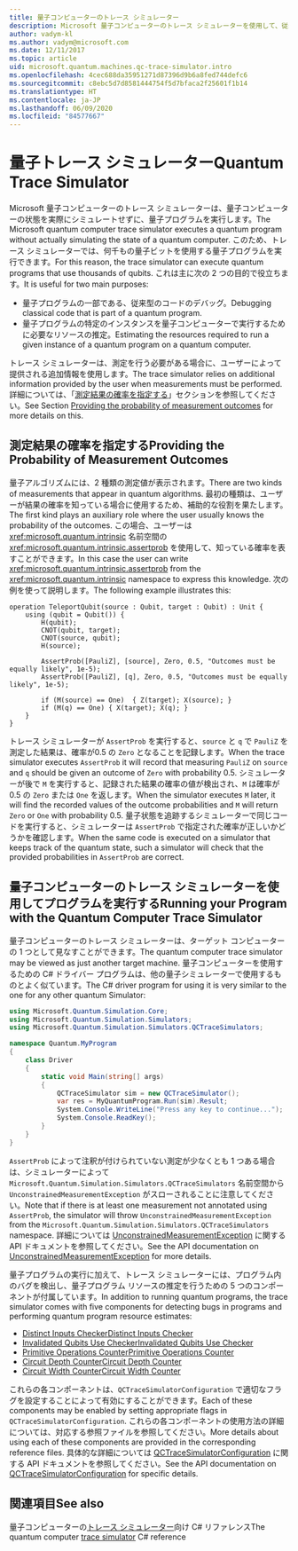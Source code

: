 ```yaml
---
title: 量子コンピューターのトレース シミュレーター
description: Microsoft 量子コンピューターのトレース シミュレーターを使用して、従来型のコードをデバッグし、量子プログラムのリソース要件を見積もる方法について説明します。
author: vadym-kl
ms.author: vadym@microsoft.com
ms.date: 12/11/2017
ms.topic: article
uid: microsoft.quantum.machines.qc-trace-simulator.intro
ms.openlocfilehash: 4cec688da35951271d87396d9b6a8fed744defc6
ms.sourcegitcommit: c8ebc5d7d8581444754f5d7bfaca2f25601f1b14
ms.translationtype: HT
ms.contentlocale: ja-JP
ms.lasthandoff: 06/09/2020
ms.locfileid: "84577667"
---
```

# <a name="quantum-trace-simulator"></a><span data-ttu-id="45e7b-103">量子トレース シミュレーター</span><span class="sxs-lookup"><span data-stu-id="45e7b-103">Quantum Trace Simulator</span></span>

<span data-ttu-id="45e7b-104">Microsoft 量子コンピューターのトレース シミュレーターは、量子コンピューターの状態を実際にシミュレートせずに、量子プログラムを実行します。</span><span class="sxs-lookup"><span data-stu-id="45e7b-104">The Microsoft quantum computer trace simulator executes a quantum program without actually simulating the state of a quantum computer.</span></span>  <span data-ttu-id="45e7b-105">このため、トレース シミュレーターでは、何千もの量子ビットを使用する量子プログラムを実行できます。</span><span class="sxs-lookup"><span data-stu-id="45e7b-105">For this reason, the trace simulator can execute quantum programs that use thousands of qubits.</span></span>  <span data-ttu-id="45e7b-106">これは主に次の 2 つの目的で役立ちます。</span><span class="sxs-lookup"><span data-stu-id="45e7b-106">It is useful for two main purposes:</span></span> 

* <span data-ttu-id="45e7b-107">量子プログラムの一部である、従来型のコードのデバッグ。</span><span class="sxs-lookup"><span data-stu-id="45e7b-107">Debugging classical code that is part of a quantum program.</span></span> 
* <span data-ttu-id="45e7b-108">量子プログラムの特定のインスタンスを量子コンピューターで実行するために必要なリソースの推定。</span><span class="sxs-lookup"><span data-stu-id="45e7b-108">Estimating the resources required to run a given instance of a quantum program on a quantum computer.</span></span>

<span data-ttu-id="45e7b-109">トレース シミュレーターは、測定を行う必要がある場合に、ユーザーによって提供される追加情報を使用します。</span><span class="sxs-lookup"><span data-stu-id="45e7b-109">The trace simulator relies on additional information provided by the user when measurements must be performed.</span></span> <span data-ttu-id="45e7b-110">詳細については、「[測定結果の確率を指定する](#providing-the-probability-of-measurement-outcomes)」セクションを参照してください。</span><span class="sxs-lookup"><span data-stu-id="45e7b-110">See Section [Providing the probability of measurement outcomes](#providing-the-probability-of-measurement-outcomes) for more details on this.</span></span> 

## <a name="providing-the-probability-of-measurement-outcomes"></a><span data-ttu-id="45e7b-111">測定結果の確率を指定する</span><span class="sxs-lookup"><span data-stu-id="45e7b-111">Providing the Probability of Measurement Outcomes</span></span>

<span data-ttu-id="45e7b-112">量子アルゴリズムには、2 種類の測定値が表示されます。</span><span class="sxs-lookup"><span data-stu-id="45e7b-112">There are two kinds of measurements that appear in quantum algorithms.</span></span> <span data-ttu-id="45e7b-113">最初の種類は、ユーザーが結果の確率を知っている場合に使用するため、補助的な役割を果たします。</span><span class="sxs-lookup"><span data-stu-id="45e7b-113">The first kind plays an auxiliary role where the user usually knows the probability of the outcomes.</span></span> <span data-ttu-id="45e7b-114">この場合、ユーザーは <xref:microsoft.quantum.intrinsic> 名前空間の <xref:microsoft.quantum.intrinsic.assertprob> を使用して、知っている確率を表すことができます。</span><span class="sxs-lookup"><span data-stu-id="45e7b-114">In this case the user can write <xref:microsoft.quantum.intrinsic.assertprob> from the <xref:microsoft.quantum.intrinsic> namespace to express this knowledge.</span></span> <span data-ttu-id="45e7b-115">次の例を使って説明します。</span><span class="sxs-lookup"><span data-stu-id="45e7b-115">The following example illustrates this:</span></span>

```qsharp
operation TeleportQubit(source : Qubit, target : Qubit) : Unit {
    using (qubit = Qubit()) {
        H(qubit);
        CNOT(qubit, target);
        CNOT(source, qubit);
        H(source);

        AssertProb([PauliZ], [source], Zero, 0.5, "Outcomes must be equally likely", 1e-5);
        AssertProb([PauliZ], [q], Zero, 0.5, "Outcomes must be equally likely", 1e-5);

        if (M(source) == One)  { Z(target); X(source); }
        if (M(q) == One) { X(target); X(q); }
    }
}
```

<span data-ttu-id="45e7b-116">トレース シミュレーターが `AssertProb` を実行すると、`source` と `q` で `PauliZ` を測定した結果は、確率が0.5 の `Zero` となることを記録します。</span><span class="sxs-lookup"><span data-stu-id="45e7b-116">When the trace simulator executes `AssertProb` it will record that measuring `PauliZ` on `source` and `q` should be given an outcome of `Zero` with probability 0.5.</span></span> <span data-ttu-id="45e7b-117">シミュレーターが後で `M` を実行すると、記録された結果の確率の値が検出され、`M` は確率が0.5 の `Zero` または `One` を返します。</span><span class="sxs-lookup"><span data-stu-id="45e7b-117">When the simulator executes `M` later, it will find the recorded values of the outcome probabilities and `M` will return `Zero` or `One` with probability 0.5.</span></span> <span data-ttu-id="45e7b-118">量子状態を追跡するシミュレーターで同じコードを実行すると、シミュレーターは `AssertProb` で指定された確率が正しいかどうかを確認します。</span><span class="sxs-lookup"><span data-stu-id="45e7b-118">When the same code is executed on a simulator that keeps track of the quantum state, such a simulator will check that the provided probabilities in `AssertProb` are correct.</span></span>

## <a name="running-your-program-with-the-quantum-computer-trace-simulator"></a><span data-ttu-id="45e7b-119">量子コンピューターのトレース シミュレーターを使用してプログラムを実行する</span><span class="sxs-lookup"><span data-stu-id="45e7b-119">Running your Program with the Quantum Computer Trace Simulator</span></span> 

<span data-ttu-id="45e7b-120">量子コンピューターのトレース シミュレーターは、ターゲット コンピューターの 1 つとして見なすことができます。</span><span class="sxs-lookup"><span data-stu-id="45e7b-120">The quantum computer trace simulator may be viewed as just another target machine.</span></span> <span data-ttu-id="45e7b-121">量子コンピューターを使用するための C# ドライバー プログラムは、他の量子シミュレーターで使用するものとよく似ています。</span><span class="sxs-lookup"><span data-stu-id="45e7b-121">The C# driver program for using it is very similar to the one for any other quantum Simulator:</span></span> 

```csharp
using Microsoft.Quantum.Simulation.Core;
using Microsoft.Quantum.Simulation.Simulators;
using Microsoft.Quantum.Simulation.Simulators.QCTraceSimulators;

namespace Quantum.MyProgram
{
    class Driver
    {
        static void Main(string[] args)
        {
            QCTraceSimulator sim = new QCTraceSimulator();
            var res = MyQuantumProgram.Run(sim).Result;
            System.Console.WriteLine("Press any key to continue...");
            System.Console.ReadKey();
        }
    }
}
```

<span data-ttu-id="45e7b-122">`AssertProb` によって注釈が付けられていない測定が少なくとも 1 つある場合は、シミュレーターによって `Microsoft.Quantum.Simulation.Simulators.QCTraceSimulators` 名前空間から `UnconstrainedMeasurementException` がスローされることに注意してください。</span><span class="sxs-lookup"><span data-stu-id="45e7b-122">Note that if there is at least one measurement not annotated using `AssertProb`, the simulator will throw `UnconstrainedMeasurementException` from the `Microsoft.Quantum.Simulation.Simulators.QCTraceSimulators` namespace.</span></span> <span data-ttu-id="45e7b-123">詳細については [UnconstrainedMeasurementException](xref:Microsoft.Quantum.Simulation.Simulators.QCTraceSimulators.UnconstrainedMeasurementException) に関する API ドキュメントを参照してください。</span><span class="sxs-lookup"><span data-stu-id="45e7b-123">See the API documentation on [UnconstrainedMeasurementException](xref:Microsoft.Quantum.Simulation.Simulators.QCTraceSimulators.UnconstrainedMeasurementException) for more details.</span></span>

<span data-ttu-id="45e7b-124">量子プログラムの実行に加えて、トレース シミュレーターには、プログラム内のバグを検出し、量子プログラム リソースの推定を行うための 5 つのコンポーネントが付属しています。</span><span class="sxs-lookup"><span data-stu-id="45e7b-124">In addition to running quantum programs, the trace simulator comes with five components for detecting bugs in programs and performing quantum program resource estimates:</span></span> 

* [<span data-ttu-id="45e7b-125">Distinct Inputs Checker</span><span class="sxs-lookup"><span data-stu-id="45e7b-125">Distinct Inputs Checker</span></span>](xref:microsoft.quantum.machines.qc-trace-simulator.distinct-inputs)
* [<span data-ttu-id="45e7b-126">Invalidated Qubits Use Checker</span><span class="sxs-lookup"><span data-stu-id="45e7b-126">Invalidated Qubits Use Checker</span></span>](xref:microsoft.quantum.machines.qc-trace-simulator.invalidated-qubits)
* [<span data-ttu-id="45e7b-127">Primitive Operations Counter</span><span class="sxs-lookup"><span data-stu-id="45e7b-127">Primitive Operations Counter</span></span>](xref:microsoft.quantum.machines.qc-trace-simulator.primitive-counter)
* [<span data-ttu-id="45e7b-128">Circuit Depth Counter</span><span class="sxs-lookup"><span data-stu-id="45e7b-128">Circuit Depth Counter</span></span>](xref:microsoft.quantum.machines.qc-trace-simulator.depth-counter)
* [<span data-ttu-id="45e7b-129">Circuit Width Counter</span><span class="sxs-lookup"><span data-stu-id="45e7b-129">Circuit Width Counter</span></span>](xref:microsoft.quantum.machines.qc-trace-simulator.width-counter)

<span data-ttu-id="45e7b-130">これらの各コンポーネントは、`QCTraceSimulatorConfiguration` で適切なフラグを設定することによって有効にすることができます。</span><span class="sxs-lookup"><span data-stu-id="45e7b-130">Each of these components may be enabled by setting appropriate flags in `QCTraceSimulatorConfiguration`.</span></span> <span data-ttu-id="45e7b-131">これらの各コンポーネントの使用方法の詳細については、対応する参照ファイルを参照してください。</span><span class="sxs-lookup"><span data-stu-id="45e7b-131">More details about using each of these components are provided in the corresponding reference files.</span></span> <span data-ttu-id="45e7b-132">具体的な詳細については [QCTraceSimulatorConfiguration](https://docs.microsoft.com/dotnet/api/Microsoft.Quantum.Simulation.Simulators.QCTraceSimulators.QCTraceSimulatorConfiguration) に関する API ドキュメントを参照してください。</span><span class="sxs-lookup"><span data-stu-id="45e7b-132">See the API documentation on [QCTraceSimulatorConfiguration](https://docs.microsoft.com/dotnet/api/Microsoft.Quantum.Simulation.Simulators.QCTraceSimulators.QCTraceSimulatorConfiguration) for specific details.</span></span>

## <a name="see-also"></a><span data-ttu-id="45e7b-133">関連項目</span><span class="sxs-lookup"><span data-stu-id="45e7b-133">See also</span></span>
<span data-ttu-id="45e7b-134">量子コンピューターの[トレース シミュレーター](xref:Microsoft.Quantum.Simulation.Simulators.QCTraceSimulators.QCTraceSimulator)向け C# リファレンス</span><span class="sxs-lookup"><span data-stu-id="45e7b-134">The quantum computer [trace simulator](xref:Microsoft.Quantum.Simulation.Simulators.QCTraceSimulators.QCTraceSimulator) C# reference</span></span> 

